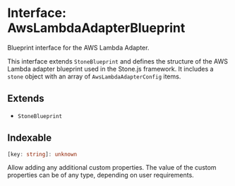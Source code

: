 # Interface: AwsLambdaAdapterBlueprint

Blueprint interface for the AWS Lambda Adapter.

This interface extends `StoneBlueprint` and defines the structure of the
AWS Lambda adapter blueprint used in the Stone.js framework. It includes
a `stone` object with an array of `AwsLambdaAdapterConfig` items.

## Extends

- `StoneBlueprint`

## Indexable

```ts
[key: string]: unknown
```

Allow adding any additional custom properties.
The value of the custom properties can be of any type, depending on user requirements.
